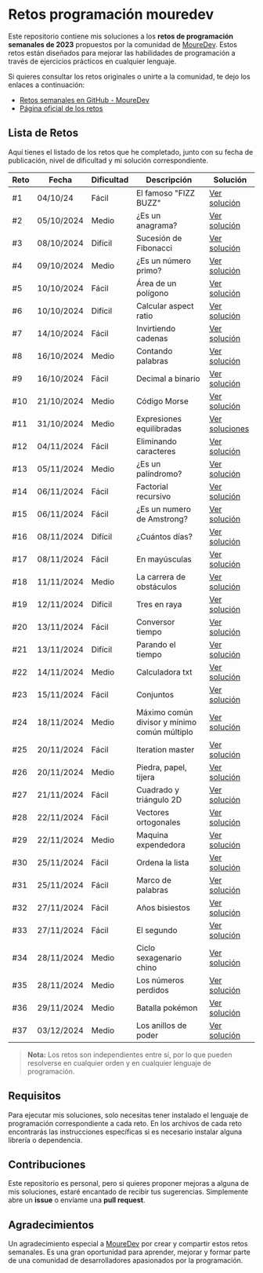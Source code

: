 # Retos programación mouredev

Este repositorio contiene mis soluciones a los **retos de programación semanales de 2023** propuestos por la comunidad de [MoureDev](https://github.com/mouredev). Estos retos están diseñados para mejorar las habilidades de programación a través de ejercicios prácticos en cualquier lenguaje.

Si quieres consultar los retos originales o unirte a la comunidad, te dejo los enlaces a continuación:

- [Retos semanales en GitHub - MoureDev](https://github.com/mouredev/retos-programacion-2023?tab=readme-ov-file)
- [Página oficial de los retos](https://retosdeprogramacion.com/semanales2023)

## Lista de Retos

Aquí tienes el listado de los retos que he completado, junto con su fecha de publicación, nivel de dificultad y mi solución correspondiente.

| Reto  | Fecha       | Dificultad | Descripción                           | Solución      |
| ----- | ----------- | ---------- | ------------------------------------- | ------------- |
| #1    | 04/10/24    | Fácil      | El famoso "FIZZ BUZZ"                 | [Ver solución](retos/El_famoso_FIZZ_BUZZ) |
| #2    | 05/10/2024  | Medio      | ¿Es un anagrama?                      | [Ver solución](retos/Es_un_anagrama) |
| #3    | 08/10/2024  | Difícil    | Sucesión de Fibonacci                 | [Ver solución](retos/Fibonacci) |
| #4    | 09/10/2024  | Medio      | ¿Es un número primo?                  | [Ver solución](retos/Numeros_primos) |
| #5    | 10/10/2024  | Fácil      | Área de un polígono                   | [Ver solución](retos/Area_poligono) |
| #6    | 10/10/2024  | Difícil    | Calcular aspect ratio                 | [Ver solución](retos/Calcular_aspect_ratio) |
| #7    | 14/10/2024  | Fácil      | Invirtiendo cadenas                   | [Ver solución](retos/Invirtiendo_cadenas) |
| #8    | 16/10/2024  | Medio      | Contando palabras                     | [Ver solución](retos/Contando_palabras) |
| #9    | 16/10/2024  | Fácil      | Decimal a binario                     | [Ver solución](retos/Decimal_a_binario) |
| #10   | 21/10/2024  | Medio      | Código Morse                          | [Ver solución](retos/Codigo_morse) |
| #11   | 31/10/2024  | Medio      | Expresiones equilibradas              | [Ver soluciones](retos/Expresiones_equilibradas) |
| #12   | 04/11/2024  | Fácil      | Eliminando caracteres                 | [Ver solución](retos/Eliminando_caracteres) |
| #13   | 05/11/2024  | Medio      | ¿Es un palíndromo?                    | [Ver solución](retos/Es_un_palindromo) |
| #14   | 06/11/2024  | Fácil      | Factorial recursivo                   | [Ver solución](retos/Factorial_recursivo) |
| #15   | 06/11/2024  | Fácil      | ¿Es un numero de Amstrong?            | [Ver solución](retos/Es_numero_amstrong) |
| #16   | 08/11/2024  | Difícil    | ¿Cuántos días?                        | [Ver solución](retos/Cuantos_dias) |
| #17   | 08/11/2024  | Fácil      | En mayúsculas                         | [Ver solución](retos/En_mayusculas) |
| #18   | 11/11/2024  | Medio      | La carrera de obstáculos              | [Ver solución](retos/Carrera_obstaculos) |
| #19   | 12/11/2024  | Difícil    | Tres en raya                          | [Ver solución](retos/Tres_en_raya) |
| #20   | 13/11/2024  | Fácil      | Conversor tiempo                      | [Ver solución](retos/Conversor_tiempo) |
| #21   | 13/11/2024  | Difícil    | Parando el tiempo                     | [Ver solución](retos/Parando_el_tiempo) |
| #22   | 14/11/2024  | Medio      | Calculadora txt                       | [Ver solución](retos/Calculadora_txt) |
| #23   | 15/11/2024  | Fácil      | Conjuntos                             | [Ver solución](retos/Conjuntos) |
| #24   | 18/11/2024  | Medio      | Máximo común divisor y mínimo común múltiplo                             | [Ver solución](retos/Maximo_comun_divisor_minimo_comun_multiplo) |
| #25   | 20/11/2024  | Fácil      | Iteration master                      | [Ver solución](retos/Iteration_master) |
| #26   | 20/11/2024  | Medio      | Piedra, papel, tijera                 | [Ver solución](retos/Piedra_papel_tijera) |
| #27   | 21/11/2024  | Fácil      | Cuadrado y triángulo 2D               | [Ver solución](retos/Cuadrado_y_triangulo_2d) |
| #28   | 22/11/2024  | Fácil      | Vectores ortogonales                  | [Ver solución](retos/Vectores_ortogonales) |
| #29   | 22/11/2024  | Medio      | Maquina expendedora                   | [Ver solución](retos/Maquina_expendedora) |
| #30   | 25/11/2024  | Fácil      | Ordena la lista                       | [Ver solución](retos/Ordena_la_lista) |
| #31   | 25/11/2024  | Fácil      | Marco de palabras                     | [Ver solución](retos/Marco_de_palabras) |
| #32   | 27/11/2024  | Fácil      | Años bisiestos                        | [Ver solución](retos/Anos_bisiestos) |
| #33   | 27/11/2024  | Fácil      | El segundo                            | [Ver solución](retos/El_segundo) |
| #34   | 28/11/2024  | Medio      | Ciclo sexagenario chino               | [Ver solución](retos/Ciclo_sexagenario_chino) |
| #35   | 28/11/2024  | Medio      | Los números perdidos                  | [Ver solución](retos/Numeros_perdidos) |
| #36   | 29/11/2024  | Medio      | Batalla pokémon                       | [Ver solución](retos/Batalla_pokemon) |
| #37   | 03/12/2024  | Medio      | Los anillos de poder                  | [Ver solución](retos/Los_anillos_de_poder) |

> **Nota:** Los retos son independientes entre sí, por lo que pueden resolverse en cualquier orden y en cualquier lenguaje de programación.

## Requisitos

Para ejecutar mis soluciones, solo necesitas tener instalado el lenguaje de programación correspondiente a cada reto. En los archivos de cada reto encontrarás las instrucciones específicas si es necesario instalar alguna librería o dependencia.


## Contribuciones

Este repositorio es personal, pero si quieres proponer mejoras a alguna de mis soluciones, estaré encantado de recibir tus sugerencias. Simplemente abre un **issue** o envíame una **pull request**.


## Agradecimientos

Un agradecimiento especial a [MoureDev](https://github.com/mouredev) por crear y compartir estos retos semanales. Es una gran oportunidad para aprender, mejorar y formar parte de una comunidad de desarrolladores apasionados por la programación.
